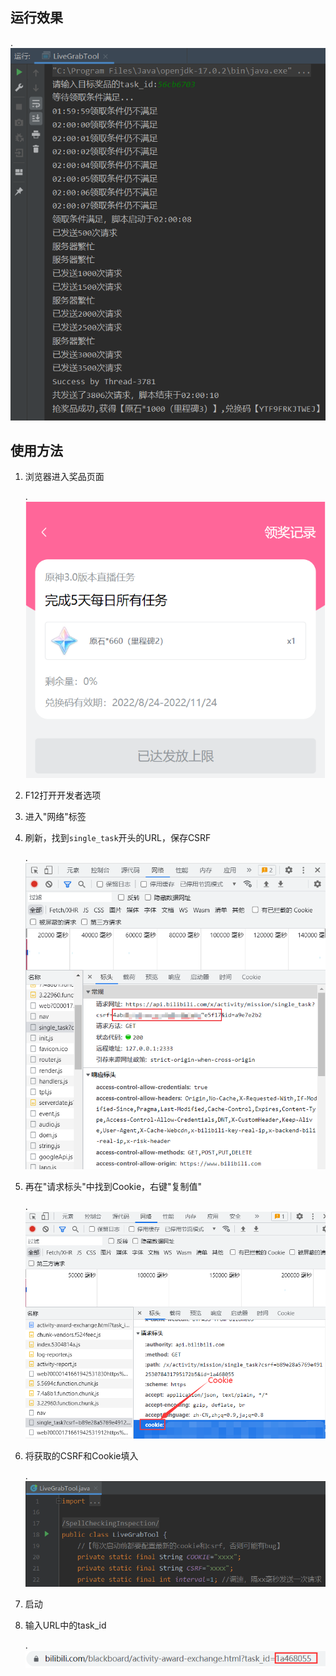 ## 运行效果

.<img src="README.pictures/image-20220831191210506.png" alt="image-20220831191210506" style="zoom:80%;" />



## 使用方法

1. 浏览器进入奖品页面

   .<img src="README.pictures/image-20220831185711482.png" alt="image-20220831185711482" style="zoom:80%;" />

2. F12打开开发者选项

3. 进入"网络"标签

4. 刷新，找到`single_task`开头的URL，保存CSRF

   .<img src="README.pictures/image-20230125190019190.png" alt="image-20230125190019190" style="zoom:80%;" />

4. 再在"请求标头"中找到Cookie，右键"复制值"

   .<img src="README.pictures/image-20220831184720930.png" alt="image-20220831184720930" style="zoom:80%;" />

5. 将获取的CSRF和Cookie填入

   .<img src="README.pictures/image-20220831184947526.png" alt="image-20220831184947526" style="zoom:80%;" />

6. 启动

7. 输入URL中的task_id

   .<img src="README.pictures/image-20220831185841325.png" alt="image-20220831185841325" style="zoom:80%;" />
